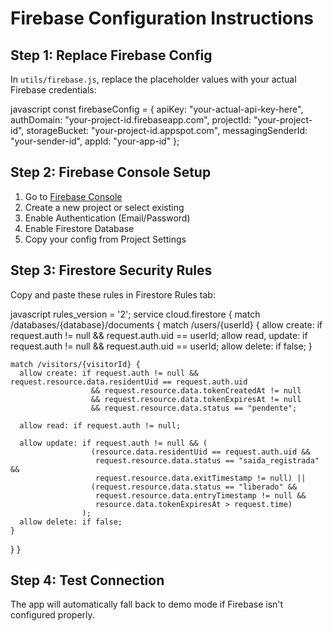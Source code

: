 # Firebase Configuration Instructions

## Step 1: Replace Firebase Config
In `utils/firebase.js`, replace the placeholder values with your actual Firebase credentials:

javascript
const firebaseConfig = {
    apiKey: "your-actual-api-key-here",
    authDomain: "your-project-id.firebaseapp.com", 
    projectId: "your-project-id",
    storageBucket: "your-project-id.appspot.com",
    messagingSenderId: "your-sender-id",
    appId: "your-app-id"
};


## Step 2: Firebase Console Setup
1. Go to [Firebase Console](https://console.firebase.google.com)
2. Create a new project or select existing
3. Enable Authentication (Email/Password)
4. Enable Firestore Database
5. Copy your config from Project Settings

## Step 3: Firestore Security Rules
Copy and paste these rules in Firestore Rules tab:

javascript
rules_version = '2';
service cloud.firestore {
  match /databases/{database}/documents {
    match /users/{userId} {
      allow create: if request.auth != null && request.auth.uid == userId;
      allow read, update: if request.auth != null && request.auth.uid == userId;
      allow delete: if false;
    }
    
    match /visitors/{visitorId} {
      allow create: if request.auth != null && request.resource.data.residentUid == request.auth.uid
                      && request.resource.data.tokenCreatedAt != null
                      && request.resource.data.tokenExpiresAt != null
                      && request.resource.data.status == "pendente";
      
      allow read: if request.auth != null;
      
      allow update: if request.auth != null && (
                      (resource.data.residentUid == request.auth.uid &&
                       request.resource.data.status == "saida_registrada" &&
                       request.resource.data.exitTimestamp != null) ||
                      (request.resource.data.status == "liberado" &&
                       request.resource.data.entryTimestamp != null &&
                       resource.data.tokenExpiresAt > request.time)
                    );
      allow delete: if false;
    }
  }
}


## Step 4: Test Connection
The app will automatically fall back to demo mode if Firebase isn't configured properly.

